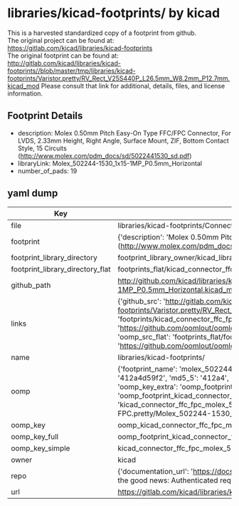 # libraries/kicad-footprints/ by kicad  
This is a harvested standardized copy of a footprint from github.  
The original project can be found at:  
https://gitlab.com/kicad/libraries/kicad-footprints  
The original footprint can be found at:
http://gitlab.com/kicad/libraries/kicad-footprints//blob/master/tmp/libraries/kicad-footprints/Varistor.pretty/RV_Rect_V25S440P_L26.5mm_W8.2mm_P12.7mm.kicad_mod
Please consult that link for additional, details, files, and license information.  
## Footprint Details
* description: Molex 0.50mm Pitch Easy-On Type FFC/FPC Connector, For LVDS, 2.33mm Height, Right Angle, Surface Mount, ZIF, Bottom Contact Style, 15 Circuits (http://www.molex.com/pdm_docs/sd/5022441530_sd.pdf)  
* libraryLink: Molex_502244-1530_1x15-1MP_P0.5mm_Horizontal  
* number_of_pads: 19  
## yaml dump  
| Key | Value |  
| --- | --- |  
| file | libraries/kicad-footprints/Connector_FFC-FPC.pretty/Molex_502244-1530_1x15-1MP_P0.5mm_Horizontal.kicad_mod |  
| footprint | {'description': 'Molex 0.50mm Pitch Easy-On Type FFC/FPC Connector, For LVDS, 2.33mm Height, Right Angle, Surface Mount, ZIF, Bottom Contact Style, 15 Circuits (http://www.molex.com/pdm_docs/sd/5022441530_sd.pdf)', 'libraryLink': 'Molex_502244-1530_1x15-1MP_P0.5mm_Horizontal', 'number_of_pads': 19} |  
| footprint_library_directory | footprint_library_owner/kicad_libraries/kicad-footprints/ |  
| footprint_library_directory_flat | footprints_flat/kicad_connector_ffc_fpc_molex_502244_1530_1x15_1mp_p0_5mm_horizontal/working |  
| github_path | http://github.com/kicad/libraries/kicad-footprints//blob/master/tmp/libraries/kicad-footprints/Connector_FFC-FPC.pretty/Molex_502244-1530_1x15-1MP_P0.5mm_Horizontal.kicad_mod |  
| links | {'github_src': 'http://gitlab.com/kicad/libraries/kicad-footprints//blob/master/tmp/libraries/kicad-footprints/Varistor.pretty/RV_Rect_V25S440P_L26.5mm_W8.2mm_P12.7mm.kicad_mod', 'github_src_repo': 'https://gitlab.com/kicad/libraries/kicad-footprints', 'oomp_bot': 'footprints/kicad_connector_ffc_fpc_molex_502244_1530_1x15_1mp_p0_5mm_horizontal/working', 'oomp_bot_github': 'https://github.com/oomlout/oomlout_oomp_footprint_bot/tree/main/footprints/kicad_connector_ffc_fpc_molex_502244_1530_1x15_1mp_p0_5mm_horizontal/working', 'oomp_src_flat': 'footprints_flat/footprints_flat/kicad_connector_ffc_fpc_molex_502244_1530_1x15_1mp_p0_5mm_horizontal/working', 'oomp_src_flat_github': 'https://github.com/oomlout/oomlout_oomp_footprint_src/tree/main/footprints_flat/kicad_connector_ffc_fpc_molex_502244_1530_1x15_1mp_p0_5mm_horizontal/working'} |  
| name | libraries/kicad-footprints/ |  
| oomp | {'footprint_name': 'molex_502244_1530_1x15_1mp_p0_5mm_horizontal', 'library_name': 'connector_ffc_fpc', 'md5': '412a4d59f2f566e945b38de33b3c70ca', 'md5_10': '412a4d59f2', 'md5_5': '412a4', 'md5_6': '412a4d', 'oomp_key': 'oomp_kicad_connector_ffc_fpc_molex_502244_1530_1x15_1mp_p0_5mm_horizontal', 'oomp_key_extra': 'oomp_footprint_kicad_connector_ffc_fpc_molex_502244_1530_1x15_1mp_p0_5mm_horizontal', 'oomp_key_full': 'oomp_footprint_kicad_connector_ffc_fpc_molex_502244_1530_1x15_1mp_p0_5mm_horizontal_412a4d', 'oomp_key_simple': 'kicad_connector_ffc_fpc_molex_502244_1530_1x15_1mp_p0_5mm_horizontal', 'original_filename': 'libraries/kicad-footprints/Connector_FFC-FPC.pretty/Molex_502244-1530_1x15-1MP_P0.5mm_Horizontal.kicad_mod', 'owner_name': 'kicad'} |  
| oomp_key | oomp_kicad_connector_ffc_fpc_molex_502244_1530_1x15_1mp_p0_5mm_horizontal |  
| oomp_key_full | oomp_footprint_kicad_connector_ffc_fpc_molex_502244_1530_1x15_1mp_p0_5mm_horizontal |  
| oomp_key_simple | kicad_connector_ffc_fpc_molex_502244_1530_1x15_1mp_p0_5mm_horizontal |  
| owner | kicad |  
| repo | {'documentation_url': 'https://docs.github.com/rest/overview/resources-in-the-rest-api#rate-limiting', 'message': "API rate limit exceeded for 84.66.173.59. (But here's the good news: Authenticated requests get a higher rate limit. Check out the documentation for more details.)"} |  
| url | https://gitlab.com/kicad/libraries/kicad-footprints |  

